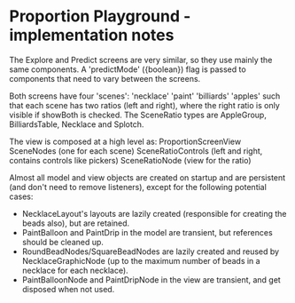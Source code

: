 # Proportion Playground - implementation notes

The Explore and Predict screens are very similar, so they use mainly the same components. A 'predictMode' ({boolean})
flag is passed to components that need to vary between the screens.

Both screens have four 'scenes':
'necklace'
'paint'
'billiards'
'apples' such that each scene has two ratios (left and right), where the right ratio is only visible if showBoth is
checked. The SceneRatio types are AppleGroup, BilliardsTable, Necklace and Splotch.

The view is composed at a high level as:
ProportionScreenView SceneNodes (one for each scene)
SceneRatioControls (left and right, contains controls like pickers)
SceneRatioNode (view for the ratio)

Almost all model and view objects are created on startup and are persistent (and don't need to remove listeners), except
for the following potential cases:

- NecklaceLayout's layouts are lazily created (responsible for creating the beads also), but are retained.
- PaintBalloon and PaintDrip in the model are transient, but references should be cleaned up.
- RoundBeadNodes/SquareBeadNodes are lazily created and reused by NecklaceGraphicNode (up to the maximum number of beads
  in a necklace for each necklace).
- PaintBalloonNode and PaintDripNode in the view are transient, and get disposed when not used.
